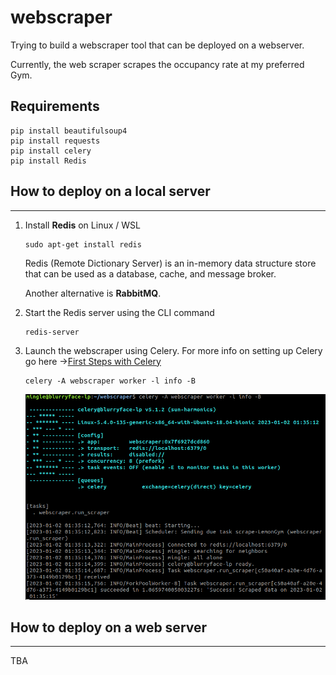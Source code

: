 # webscraper
Trying to build a webscraper tool that can be deployed on a webserver.

Currently, the web scraper scrapes the occupancy rate at my preferred Gym.

## Requirements
    pip install beautifulsoup4
    pip install requests
    pip install celery
    pip install Redis


## How to deploy on a local server
---

1. Install **Redis** on Linux / WSL
    ```
    sudo apt-get install redis 
    ```

    Redis (Remote Dictionary Server) is an in-memory data structure store that can be used as a database, cache, and message broker. 

    Another alternative is **RabbitMQ**. 

2. Start the Redis server using the CLI command
    ```
    redis-server
    ```

3. Launch the webscraper using Celery. 
    For more info on setting up Celery go here ->[First Steps with Celery](https://docs.celeryq.dev/en/stable/getting-started/first-steps-with-celery.html)
    ```
    celery -A webscraper worker -l info -B
    ```

    ![working progress](./images/working.png)

## How to deploy on a web server
---
TBA


